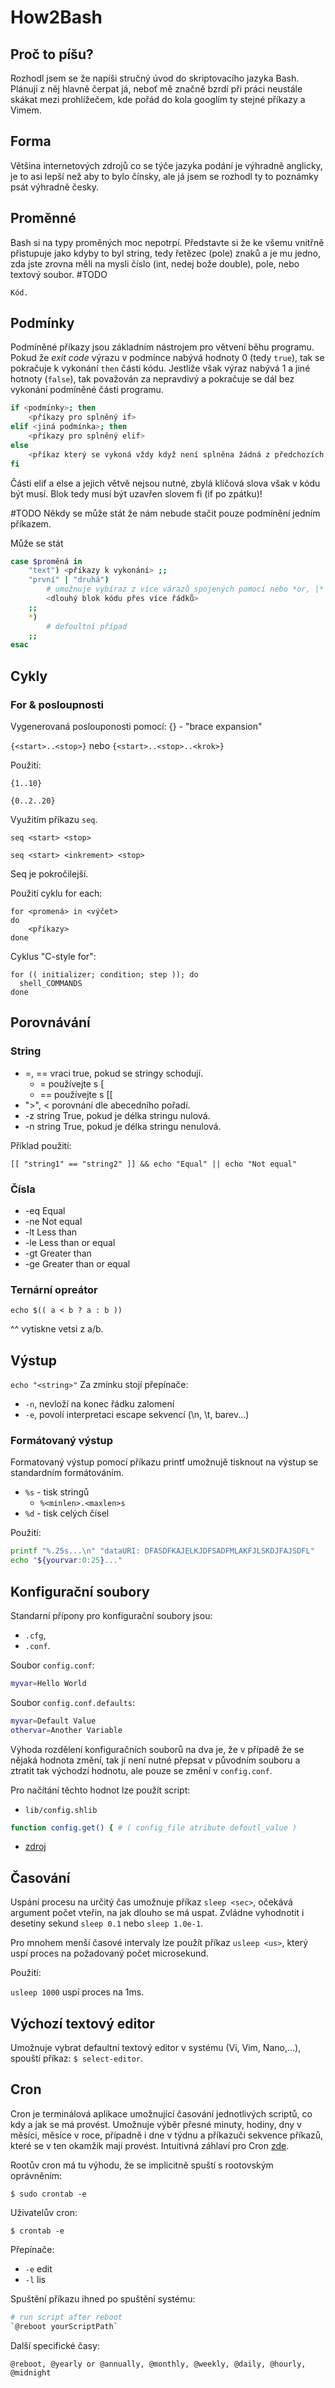 # How2Bash
## Proč to píšu?
Rozhodl jsem se že napíši stručný úvod do skriptovacího jazyka Bash. Plánuji z něj hlavně čerpat já, neboť mě značně bzrdí při práci neustále skákat mezi prohlížečem, kde pořád do kola googlím ty stejné příkazy a Vimem.

## Forma
Většina internetových zdrojů co se týče jazyka podání je výhradně anglicky, je to asi lepší než aby to bylo čínsky, ale já jsem se rozhodl ty to poznámky psát výhradně česky.

## Proměnné
Bash si na typy proměných moc nepotrpí. Představte si že ke všemu vnitřně přistupuje jako kdyby to byl string, tedy řetězec (pole) znaků a je mu jedno, zda jste zrovna měli na mysli číslo (int, nedej bože double), pole, nebo textový soubor.
#TODO
```
Kód.
```

## Podmínky
Podmíněné příkazy jsou základním nástrojem pro větvení běhu programu. Pokud že *exit code* výrazu v podmínce nabývá hodnoty 0 (tedy `true`), tak se pokračuje k vykonání `then` části kódu. Jestliže však výraz nabývá 1 a jiné hotnoty (`false`), tak považován za nepravdivý a pokračuje se dál bez vykonání podmíněné části programu.
```Bash
if <podmínky>; then
	<příkazy pro splněný if>
elif <jiná podmínka>; then
	<příkazy pro splněný elif>
else
	<příkaz který se vykoná vždy když není splněna žádná z předchozích podmínek>
fi
```
Části elif a else a jejich větvě nejsou nutné, zbylá klíčová slova však v kódu být musí. Blok tedy musí být uzavřen slovem fi (if po zpátku)!

#TODO
Někdy se může stát že nám nebude stačit pouze podmínění jedním příkazem.

Může se stát 
```Bash
case $proměná in
	"text")	<příkazy k vykonání> ;;
	"první" | "druhá")
		# umožnuje vybíraz z více várazů spojených pomocí nebo *or, |*
		<dlouhý blok kódu přes více řádků>
	;;
	*)
		# defoultní případ
	;;
esac
```


## Cykly

### For & posloupnosti

Vygenerovaná poslouponosti pomocí: {} - "brace expansion"

`{<start>..<stop>}` nebo `{<start>..<stop>..<krok>}` 

Použití:

`{1..10}`

`{0..2..20}`

Využitím příkazu `seq`.

`seq <start> <stop>`

`seq <start> <inkrement> <stop>`

Seq je pokročilejší.

Použití cyklu for each:
```
for <promená> in <výčet>
do
	<příkazy>
done
```
Cyklus "C-style for":
```
for (( initializer; condition; step )); do
  shell_COMMANDS
done
```

## Porovnávání
### String
- =, ==	vraci true, pokud se stringy schodují.
	- =	používejte s [
	- ==	používejte s [[
- ">", < porovnání dle abecedního pořadí.
- -z string	True, pokud je délka stringu nulová.
- -n string	True, pokud je délka stringu nenulová.

Příklad použití:

`[[ "string1" == "string2" ]] && echo "Equal" || echo "Not equal"`

### Čísla

* -eq	Equal
* -ne	Not equal
* -lt	Less than
* -le	Less than or equal
* -gt	Greater than
* -ge	Greater than or equal

### Ternární opreátor

`echo $(( a < b ? a : b ))`

^^ vytiskne vetsi z a/b.

## Výstup
`echo "<string>"`
Za zmínku stojí přepínače: 
 - `-n`, nevloží na konec řádku zalomení
 - `-e`, povolí interpretaci escape sekvencí (\n, \t, barev...)

### Formátovaný výstup
Formatovaný výstup pomocí příkazu printf umožnujě tisknout na výstup se standardním formátováním.
* `%s` - tisk stringů
	* `%<minlen>.<maxlen>s`
* `%d` - tisk celých čísel

Použití:
```BASH
printf "%.25s...\n" "dataURI: DFASDFKAJELKJDFSADFMLAKFJLSKDJFAJSDFL"
echo "${yourvar:0:25}..."
```

## Konfigurační soubory

Standarní přípony pro konfigurační soubory jsou:
- `.cfg`,
- `.conf`.

Soubor `config.conf`:
```Bash
myvar=Hello World
```

Soubor `config.conf.defaults`:
```Bash
myvar=Default Value
othervar=Another Variable
```

Výhoda rozdělení konfiguračních souborů na dva je, že v případě že se nějaká hodnota změní, tak jí není nutné přepsat v původním souboru a ztratit tak východzí hodnotu, ale pouze se změní v `config.conf`.

Pro načítání těchto hodnot lze použít script:
- `lib/config.shlib`
```Bash
function config.get() { # ( config_file atribute defoutl_value )
```

- [zdroj](https://unix.stackexchange.com/questions/175648/use-config-file-for-my-shell-script)
## Časování

Uspání procesu na určitý čas umožnuje příkaz `sleep <sec>`, očekává argument počet vteřin, na jak dlouho se má uspat. Zvládne vyhodnotit i desetiny sekund `sleep 0.1` nebo `sleep 1.0e-1`.

Pro mnohem menší časové intervaly lze použít příkaz `usleep <us>`, který uspí proces na požadovaný počet microsekund.

Použití:

`usleep 1000` uspí proces na 1ms.

## Výchozí textový editor
Umožnuje vybrat defaultní textový editor v systému (Vi, Vim, Nano,...), spouští příkaz: `$ select-editor`.

## Cron
Cron je terminálová aplikace umožnující časování jednotlivých scriptů, co kdy a jak se má provést. Umožnuje výběr přesné minuty, hodiny, dny v měsíci, měsíce v roce, případně i dne v týdnu a příkazuči sekvence příkazů, které se v ten okamžik mají provést.
Intuitivná záhlaví pro Cron [zde](https://gist.github.com/elPytel/6211e39e9e54a8acdc71f8bf2eda8f89#file-crontab-e-header).

Rootův cron má tu výhodu, že se implicitně spuští s rootovským oprávněním:

`$ sudo crontab -e`

Uživatelův cron:

`$ crontab -e`

Přepínače:
* `-e`	edit
* `-l`	lis

Spuštění příkazu ihned po spuštění systému:
```BASH
# run script after reboot
`@reboot yourScriptPath`
```

Další specifické časy:

`@reboot, @yearly or @annually, @monthly, @weekly, @daily, @hourly, @midnight`
